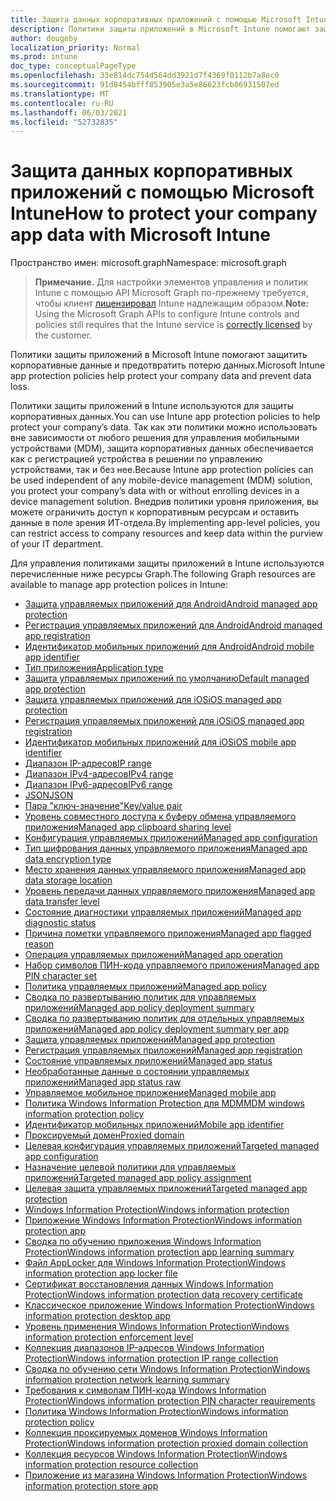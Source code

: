 ```yaml
---
title: Защита данных корпоративных приложений с помощью Microsoft Intune
description: Политики защиты приложений в Microsoft Intune помогают защитить корпоративные данные и предотвратить потерю данных.
author: dougeby
localization_priority: Normal
ms.prod: intune
doc_type: conceptualPageType
ms.openlocfilehash: 33e814dc754d564dd3921d7f4369f0112b7a8ec0
ms.sourcegitcommit: 91d8454bfff853905e3a5e86623fcb06931507ed
ms.translationtype: MT
ms.contentlocale: ru-RU
ms.lasthandoff: 06/03/2021
ms.locfileid: "52732835"
---
```

# <a name="how-to-protect-your-company-app-data-with-microsoft-intune"></a><span data-ttu-id="04e03-103">Защита данных корпоративных приложений с помощью Microsoft Intune</span><span class="sxs-lookup"><span data-stu-id="04e03-103">How to protect your company app data with Microsoft Intune</span></span>

<span data-ttu-id="04e03-104">Пространство имен: microsoft.graph</span><span class="sxs-lookup"><span data-stu-id="04e03-104">Namespace: microsoft.graph</span></span>

> <span data-ttu-id="04e03-105">**Примечание.** Для настройки элементов управления и политик Intune с помощью API Microsoft Graph по-прежнему требуется, чтобы клиент [лицензировал](https://www.microsoft.com/en-us/cloud-platform/microsoft-intune-pricing) Intune надлежащим образом.</span><span class="sxs-lookup"><span data-stu-id="04e03-105">**Note:** Using the Microsoft Graph APIs to configure Intune controls and policies still requires that the Intune service is [correctly licensed](https://www.microsoft.com/en-us/cloud-platform/microsoft-intune-pricing) by the customer.</span></span>

<span data-ttu-id="04e03-106">Политики защиты приложений в Microsoft Intune помогают защитить корпоративные данные и предотвратить потерю данных.</span><span class="sxs-lookup"><span data-stu-id="04e03-106">Microsoft Intune app protection policies help protect your company data and prevent data loss.</span></span>

<span data-ttu-id="04e03-107">Политики защиты приложений в Intune используются для защиты корпоративных данных.</span><span class="sxs-lookup"><span data-stu-id="04e03-107">You can use Intune app protection policies to help protect your company’s data.</span></span> <span data-ttu-id="04e03-108">Так как эти политики можно использовать вне зависимости от любого решения для управления мобильными устройствами (MDM), защита корпоративных данных обеспечивается как с регистрацией устройства в решении по управлению устройствами, так и без нее.</span><span class="sxs-lookup"><span data-stu-id="04e03-108">Because Intune app protection policies can be used independent of any mobile-device management (MDM) solution, you protect your company’s data with or without enrolling devices in a device management solution.</span></span> <span data-ttu-id="04e03-109">Внедрив политики уровня приложения, вы можете ограничить доступ к корпоративным ресурсам и оставить данные в поле зрения ИТ-отдела.</span><span class="sxs-lookup"><span data-stu-id="04e03-109">By implementing app-level policies, you can restrict access to company resources and keep data within the purview of your IT department.</span></span>

<span data-ttu-id="04e03-110">Для управления политиками защиты приложений в Intune используются перечисленные ниже ресурсы Graph.</span><span class="sxs-lookup"><span data-stu-id="04e03-110">The following Graph resources are available to manage app protection polices in Intune:</span></span>  

- [<span data-ttu-id="04e03-111">Защита управляемых приложений для Android</span><span class="sxs-lookup"><span data-stu-id="04e03-111">Android managed app protection</span></span>](intune-mam-androidmanagedappprotection.md)
- [<span data-ttu-id="04e03-112">Регистрация управляемых приложений для Android</span><span class="sxs-lookup"><span data-stu-id="04e03-112">Android managed app registration</span></span>](intune-mam-androidmanagedappregistration.md)
- [<span data-ttu-id="04e03-113">Идентификатор мобильных приложений для Android</span><span class="sxs-lookup"><span data-stu-id="04e03-113">Android mobile app identifier</span></span>](intune-mam-androidmobileappidentifier.md)
- [<span data-ttu-id="04e03-114">Тип приложения</span><span class="sxs-lookup"><span data-stu-id="04e03-114">Application type</span></span>](intune-wip-applicationtype.md)
- [<span data-ttu-id="04e03-115">Защита управляемых приложений по умолчанию</span><span class="sxs-lookup"><span data-stu-id="04e03-115">Default managed app protection</span></span>](intune-mam-defaultmanagedappprotection.md)
- [<span data-ttu-id="04e03-116">Защита управляемых приложений для iOS</span><span class="sxs-lookup"><span data-stu-id="04e03-116">iOS managed app protection</span></span>](intune-mam-iosmanagedappprotection.md)
- [<span data-ttu-id="04e03-117">Регистрация управляемых приложений для iOS</span><span class="sxs-lookup"><span data-stu-id="04e03-117">iOS managed app registration</span></span>](intune-mam-iosmanagedappregistration.md)
- [<span data-ttu-id="04e03-118">Идентификатор мобильных приложений для iOS</span><span class="sxs-lookup"><span data-stu-id="04e03-118">iOS mobile app identifier</span></span>](intune-mam-iosmobileappidentifier.md)
- [<span data-ttu-id="04e03-119">Диапазон IP-адресов</span><span class="sxs-lookup"><span data-stu-id="04e03-119">IP range</span></span>](intune-mam-iprange.md)
- [<span data-ttu-id="04e03-120">Диапазон IPv4-адресов</span><span class="sxs-lookup"><span data-stu-id="04e03-120">IPv4 range</span></span>](intune-mam-ipv4range.md)
- [<span data-ttu-id="04e03-121">Диапазон IPv6-адресов</span><span class="sxs-lookup"><span data-stu-id="04e03-121">IPv6 range</span></span>](intune-mam-ipv6range.md)
- [<span data-ttu-id="04e03-122">JSON</span><span class="sxs-lookup"><span data-stu-id="04e03-122">JSON</span></span>](intune-mam-json.md)
- [<span data-ttu-id="04e03-123">Пара "ключ-значение"</span><span class="sxs-lookup"><span data-stu-id="04e03-123">Key/value pair</span></span>](intune-mam-keyvaluepair.md)
- [<span data-ttu-id="04e03-124">Уровень совместного доступа к буферу обмена управляемого приложения</span><span class="sxs-lookup"><span data-stu-id="04e03-124">Managed app clipboard sharing level</span></span>](intune-mam-managedappclipboardsharinglevel.md)
- [<span data-ttu-id="04e03-125">Конфигурация управляемых приложений</span><span class="sxs-lookup"><span data-stu-id="04e03-125">Managed app configuration</span></span>](intune-mam-managedappconfiguration.md)
- [<span data-ttu-id="04e03-126">Тип шифрования данных управляемого приложения</span><span class="sxs-lookup"><span data-stu-id="04e03-126">Managed app data encryption type</span></span>](intune-mam-managedappdataencryptiontype.md)
- [<span data-ttu-id="04e03-127">Место хранения данных управляемого приложения</span><span class="sxs-lookup"><span data-stu-id="04e03-127">Managed app data storage location</span></span>](intune-mam-managedappdatastoragelocation.md)
- [<span data-ttu-id="04e03-128">Уровень передачи данных управляемого приложения</span><span class="sxs-lookup"><span data-stu-id="04e03-128">Managed app data transfer level</span></span>](intune-mam-managedappdatatransferlevel.md)
- [<span data-ttu-id="04e03-129">Состояние диагностики управляемых приложений</span><span class="sxs-lookup"><span data-stu-id="04e03-129">Managed app diagnostic status</span></span>](intune-mam-managedappdiagnosticstatus.md)
- [<span data-ttu-id="04e03-130">Причина пометки управляемого приложения</span><span class="sxs-lookup"><span data-stu-id="04e03-130">Managed app flagged reason</span></span>](intune-mam-managedappflaggedreason.md)
- [<span data-ttu-id="04e03-131">Операция управляемых приложений</span><span class="sxs-lookup"><span data-stu-id="04e03-131">Managed app operation</span></span>](intune-mam-managedappoperation.md)
- [<span data-ttu-id="04e03-132">Набор символов ПИН-кода управляемого приложения</span><span class="sxs-lookup"><span data-stu-id="04e03-132">Managed app PIN character set</span></span>](intune-mam-managedapppincharacterset.md)
- [<span data-ttu-id="04e03-133">Политика управляемых приложений</span><span class="sxs-lookup"><span data-stu-id="04e03-133">Managed app policy</span></span>](intune-mam-managedapppolicy.md)
- [<span data-ttu-id="04e03-134">Сводка по развертыванию политик для управляемых приложений</span><span class="sxs-lookup"><span data-stu-id="04e03-134">Managed app policy deployment summary</span></span>](intune-mam-managedapppolicydeploymentsummary.md)
- [<span data-ttu-id="04e03-135">Сводка по развертыванию политик для отдельных управляемых приложений</span><span class="sxs-lookup"><span data-stu-id="04e03-135">Managed app policy deployment summary per app</span></span>](intune-mam-managedapppolicydeploymentsummaryperapp.md)
- [<span data-ttu-id="04e03-136">Защита управляемых приложений</span><span class="sxs-lookup"><span data-stu-id="04e03-136">Managed app protection</span></span>](intune-mam-managedappprotection.md)
- [<span data-ttu-id="04e03-137">Регистрация управляемых приложений</span><span class="sxs-lookup"><span data-stu-id="04e03-137">Managed app registration</span></span>](intune-mam-managedappregistration.md)
- [<span data-ttu-id="04e03-138">Состояние управляемых приложений</span><span class="sxs-lookup"><span data-stu-id="04e03-138">Managed app status</span></span>](intune-mam-managedappstatus.md)
- [<span data-ttu-id="04e03-139">Необработанные данные о состоянии управляемых приложений</span><span class="sxs-lookup"><span data-stu-id="04e03-139">Managed app status raw</span></span>](intune-mam-managedappstatusraw.md)
- [<span data-ttu-id="04e03-140">Управляемое мобильное приложение</span><span class="sxs-lookup"><span data-stu-id="04e03-140">Managed mobile app</span></span>](intune-mam-managedmobileapp.md)
- [<span data-ttu-id="04e03-141">Политика Windows Information Protection для MDM</span><span class="sxs-lookup"><span data-stu-id="04e03-141">MDM windows information protection policy</span></span>](intune-mam-mdmwindowsinformationprotectionpolicy.md)
- [<span data-ttu-id="04e03-142">Идентификатор мобильных приложений</span><span class="sxs-lookup"><span data-stu-id="04e03-142">Mobile app identifier</span></span>](intune-mam-mobileappidentifier.md)
- [<span data-ttu-id="04e03-143">Проксируемый домен</span><span class="sxs-lookup"><span data-stu-id="04e03-143">Proxied domain</span></span>](intune-mam-proxieddomain.md)
- [<span data-ttu-id="04e03-144">Целевая конфигурация управляемых приложений</span><span class="sxs-lookup"><span data-stu-id="04e03-144">Targeted managed app configuration</span></span>](intune-mam-targetedmanagedappconfiguration.md)
- [<span data-ttu-id="04e03-145">Назначение целевой политики для управляемых приложений</span><span class="sxs-lookup"><span data-stu-id="04e03-145">Targeted managed app policy assignment</span></span>](intune-mam-targetedmanagedapppolicyassignment.md)
- [<span data-ttu-id="04e03-146">Целевая защита управляемых приложений</span><span class="sxs-lookup"><span data-stu-id="04e03-146">Targeted managed app protection</span></span>](intune-mam-targetedmanagedappprotection.md)
- [<span data-ttu-id="04e03-147">Windows Information Protection</span><span class="sxs-lookup"><span data-stu-id="04e03-147">Windows information protection</span></span>](intune-mam-windowsinformationprotection.md)
- [<span data-ttu-id="04e03-148">Приложение Windows Information Protection</span><span class="sxs-lookup"><span data-stu-id="04e03-148">Windows information protection app</span></span>](intune-mam-windowsinformationprotectionapp.md)
- [<span data-ttu-id="04e03-149">Сводка по обучению приложения Windows Information Protection</span><span class="sxs-lookup"><span data-stu-id="04e03-149">Windows information protection app learning summary</span></span>](intune-wip-windowsinformationprotectionapplearningsummary.md)
- [<span data-ttu-id="04e03-150">Файл AppLocker для Windows Information Protection</span><span class="sxs-lookup"><span data-stu-id="04e03-150">Windows information protection app locker file</span></span>](intune-mam-windowsinformationprotectionapplockerfile.md)
- [<span data-ttu-id="04e03-151">Сертификат восстановления данных Windows Information Protection</span><span class="sxs-lookup"><span data-stu-id="04e03-151">Windows information protection data recovery certificate</span></span>](intune-mam-windowsinformationprotectiondatarecoverycertificate.md)
- [<span data-ttu-id="04e03-152">Классическое приложение Windows Information Protection</span><span class="sxs-lookup"><span data-stu-id="04e03-152">Windows information protection desktop app</span></span>](intune-mam-windowsinformationprotectiondesktopapp.md)
- [<span data-ttu-id="04e03-153">Уровень применения Windows Information Protection</span><span class="sxs-lookup"><span data-stu-id="04e03-153">Windows information protection enforcement level</span></span>](intune-mam-windowsinformationprotectionenforcementlevel.md)
- [<span data-ttu-id="04e03-154">Коллекция диапазонов IP-адресов Windows Information Protection</span><span class="sxs-lookup"><span data-stu-id="04e03-154">Windows information protection IP range collection</span></span>](intune-mam-windowsinformationprotectioniprangecollection.md)
- [<span data-ttu-id="04e03-155">Сводка по обучению сети Windows Information Protection</span><span class="sxs-lookup"><span data-stu-id="04e03-155">Windows information protection network learning summary</span></span>](intune-wip-windowsinformationprotectionnetworklearningsummary.md)
- [<span data-ttu-id="04e03-156">Требования к символам ПИН-кода Windows Information Protection</span><span class="sxs-lookup"><span data-stu-id="04e03-156">Windows information protection PIN character requirements</span></span>](intune-mam-windowsinformationprotectionpincharacterrequirements.md)
- [<span data-ttu-id="04e03-157">Политика Windows Information Protection</span><span class="sxs-lookup"><span data-stu-id="04e03-157">Windows information protection policy</span></span>](intune-mam-windowsinformationprotectionpolicy.md)
- [<span data-ttu-id="04e03-158">Коллекция проксируемых доменов Windows Information Protection</span><span class="sxs-lookup"><span data-stu-id="04e03-158">Windows information protection proxied domain collection</span></span>](intune-mam-windowsinformationprotectionproxieddomaincollection.md)
- [<span data-ttu-id="04e03-159">Коллекция ресурсов Windows Information Protection</span><span class="sxs-lookup"><span data-stu-id="04e03-159">Windows information protection resource collection</span></span>](intune-mam-windowsinformationprotectionresourcecollection.md)
- [<span data-ttu-id="04e03-160">Приложение из магазина Windows Information Protection</span><span class="sxs-lookup"><span data-stu-id="04e03-160">Windows information protection store app</span></span>](intune-mam-windowsinformationprotectionstoreapp.md)






